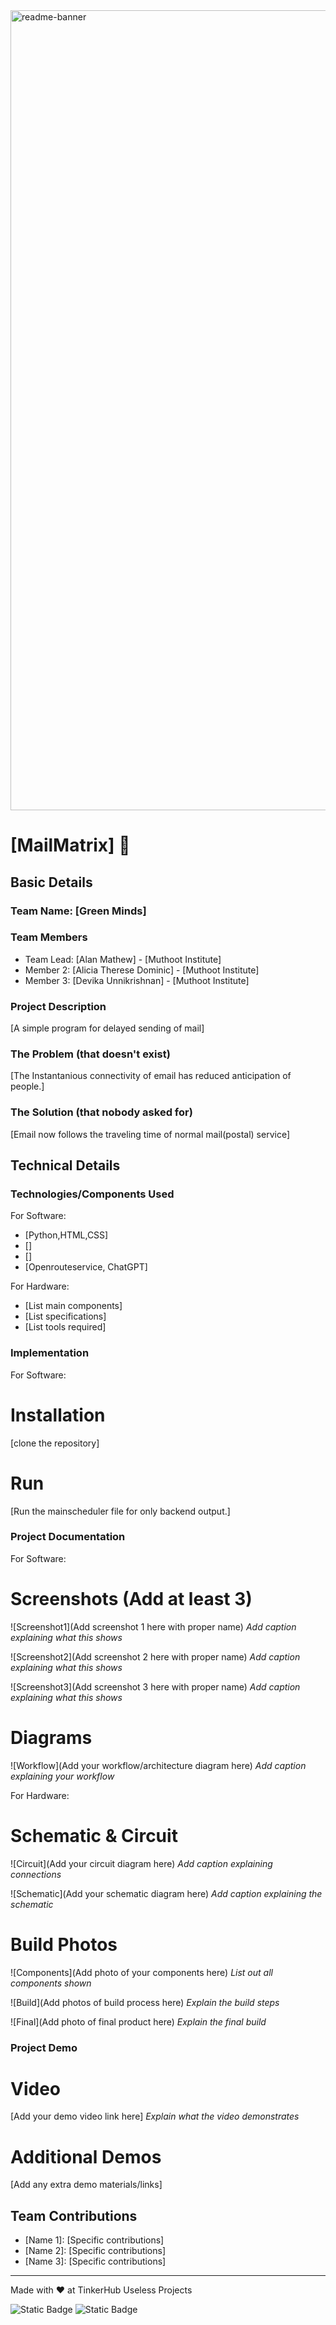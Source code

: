 <img width="1280" alt="readme-banner" src="https://github.com/user-attachments/assets/35332e92-44cb-425b-9dff-27bcf1023c6c">

# [MailMatrix] 🎯


## Basic Details
### Team Name: [Green Minds]


### Team Members
- Team Lead: [Alan Mathew] - [Muthoot Institute]
- Member 2: [Alicia Therese Dominic] - [Muthoot Institute]
- Member 3: [Devika Unnikrishnan] - [Muthoot Institute]

### Project Description
[A simple program for delayed sending of mail]

### The Problem (that doesn't exist)
[The Instantanious connectivity of email has reduced anticipation of people.]

### The Solution (that nobody asked for)
[Email now follows the traveling time of normal mail(postal) service]

## Technical Details
### Technologies/Components Used
For Software:
- [Python,HTML,CSS]
- []
- []
- [Openrouteservice, ChatGPT]

For Hardware:
- [List main components]
- [List specifications]
- [List tools required]

### Implementation
For Software:
# Installation
[clone the repository]

# Run
[Run the mainscheduler file for only backend output.]

### Project Documentation
For Software:

# Screenshots (Add at least 3)
![Screenshot1](Add screenshot 1 here with proper name)
*Add caption explaining what this shows*

![Screenshot2](Add screenshot 2 here with proper name)
*Add caption explaining what this shows*

![Screenshot3](Add screenshot 3 here with proper name)
*Add caption explaining what this shows*

# Diagrams
![Workflow](Add your workflow/architecture diagram here)
*Add caption explaining your workflow*

For Hardware:

# Schematic & Circuit
![Circuit](Add your circuit diagram here)
*Add caption explaining connections*

![Schematic](Add your schematic diagram here)
*Add caption explaining the schematic*

# Build Photos
![Components](Add photo of your components here)
*List out all components shown*

![Build](Add photos of build process here)
*Explain the build steps*

![Final](Add photo of final product here)
*Explain the final build*

### Project Demo
# Video
[Add your demo video link here]
*Explain what the video demonstrates*

# Additional Demos
[Add any extra demo materials/links]

## Team Contributions
- [Name 1]: [Specific contributions]
- [Name 2]: [Specific contributions]
- [Name 3]: [Specific contributions]

---
Made with ❤️ at TinkerHub Useless Projects 

![Static Badge](https://img.shields.io/badge/TinkerHub-24?color=%23000000&link=https%3A%2F%2Fwww.tinkerhub.org%2F)
![Static Badge](https://img.shields.io/badge/UselessProject--24-24?link=https%3A%2F%2Fwww.tinkerhub.org%2Fevents%2FQ2Q1TQKX6Q%2FUseless%2520Projects)



